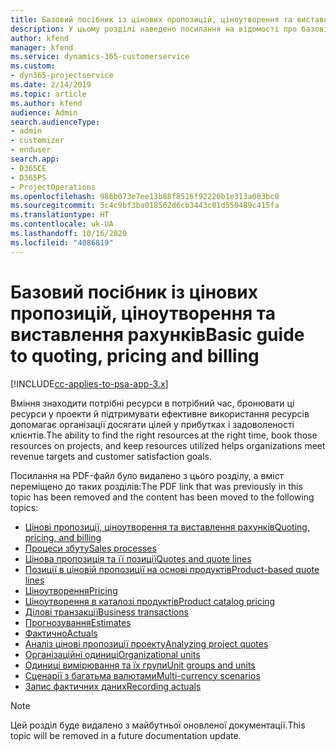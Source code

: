 ```yaml
---
title: Базовий посібник із цінових пропозицій, ціноутворення та виставлення рахунків
description: У цьому розділі наведено посилання на відомості про базові цінові пропозиції, ціноутворення та надсилання рахунків у Project Service Automation.
author: kfend
manager: kfend
ms.service: dynamics-365-customerservice
ms.custom:
- dyn365-projectservice
ms.date: 2/14/2019
ms.topic: article
ms.author: kfend
audience: Admin
search.audienceType:
- admin
- customizer
- enduser
search.app:
- D365CE
- D365PS
- ProjectOperations
ms.openlocfilehash: 986b073e7ee13b88f8516f92220b1e313a083bc0
ms.sourcegitcommit: 5c4c9bf3ba018562d6cb3443c01d550489c415fa
ms.translationtype: HT
ms.contentlocale: uk-UA
ms.lasthandoff: 10/16/2020
ms.locfileid: "4086819"
---
```

# <a name="basic-guide-to-quoting-pricing-and-billing"></a><span data-ttu-id="e5745-103">Базовий посібник із цінових пропозицій, ціноутворення та виставлення рахунків</span><span class="sxs-lookup"><span data-stu-id="e5745-103">Basic guide to quoting, pricing and billing</span></span>

[!INCLUDE[cc-applies-to-psa-app-3.x](../../includes/cc-applies-to-psa-app-3x.md)]

<span data-ttu-id="e5745-104">Вміння знаходити потрібні ресурси в потрібний час, бронювати ці ресурси у проекти й підтримувати ефективне використання ресурсів допомагає організації досягати цілей у прибутках і задоволеності клієнтів.</span><span class="sxs-lookup"><span data-stu-id="e5745-104">The ability to find the right resources at the right time, book those resources on projects, and keep resources utilized helps organizations meet revenue targets and customer satisfaction goals.</span></span> 

<span data-ttu-id="e5745-105">Посилання на PDF-файл було видалено з цього розділу, а вміст переміщено до таких розділів:</span><span class="sxs-lookup"><span data-stu-id="e5745-105">The PDF link that was previously in this topic has been removed and the content has been moved to the following topics:</span></span>

- [<span data-ttu-id="e5745-106">Цінові пропозиції, ціноутворення та виставлення рахунків</span><span class="sxs-lookup"><span data-stu-id="e5745-106">Quoting, pricing, and billing</span></span>](../quote-bill-price.md)
- [<span data-ttu-id="e5745-107">Процеси збуту</span><span class="sxs-lookup"><span data-stu-id="e5745-107">Sales processes</span></span>](../basic-sales-process.md)
- [<span data-ttu-id="e5745-108">Цінова пропозиція та її позиції</span><span class="sxs-lookup"><span data-stu-id="e5745-108">Quotes and quote lines</span></span>](../basic-quote-lines.md)
- [<span data-ttu-id="e5745-109">Позиції в ціновій пропозиції на основі продуктів</span><span class="sxs-lookup"><span data-stu-id="e5745-109">Product-based quote lines</span></span>](../product-based-quote-lines.md)
- [<span data-ttu-id="e5745-110">Ціноутворення</span><span class="sxs-lookup"><span data-stu-id="e5745-110">Pricing</span></span>](../basic-pricing.md)
- [<span data-ttu-id="e5745-111">Ціноутворення в каталозі продуктів</span><span class="sxs-lookup"><span data-stu-id="e5745-111">Product catalog pricing</span></span>](../product-catalog-pricing.md)
- [<span data-ttu-id="e5745-112">Ділові транзакції</span><span class="sxs-lookup"><span data-stu-id="e5745-112">Business transactions</span></span>](../basic-business-transactions.md)
- [<span data-ttu-id="e5745-113">Прогнозування</span><span class="sxs-lookup"><span data-stu-id="e5745-113">Estimates</span></span>](../estimates.md)
- [<span data-ttu-id="e5745-114">Фактично</span><span class="sxs-lookup"><span data-stu-id="e5745-114">Actuals</span></span>](../actuals.md)
- [<span data-ttu-id="e5745-115">Аналіз цінові пропозиції проекту</span><span class="sxs-lookup"><span data-stu-id="e5745-115">Analyzing project quotes</span></span>](../basic-analyzing-quotes.md)
- [<span data-ttu-id="e5745-116">Організаційні одиниці</span><span class="sxs-lookup"><span data-stu-id="e5745-116">Organizational units</span></span>](../advanced-organizational.md)
- [<span data-ttu-id="e5745-117">Одиниці вимірювання та їх групи</span><span class="sxs-lookup"><span data-stu-id="e5745-117">Unit groups and units</span></span>](../advanced-units.md)
- [<span data-ttu-id="e5745-118">Сценарії з багатьма валютами</span><span class="sxs-lookup"><span data-stu-id="e5745-118">Multi-currency scenarios</span></span>](../advanced-currency.md)
- [<span data-ttu-id="e5745-119">Запис фактичних даних</span><span class="sxs-lookup"><span data-stu-id="e5745-119">Recording actuals</span></span>](../advanced-actuals.md)

> [!NOTE]
> <span data-ttu-id="e5745-120">Цей розділ буде видалено з майбутньої оновленої документації.</span><span class="sxs-lookup"><span data-stu-id="e5745-120">This topic will be removed in a future documentation update.</span></span> 
